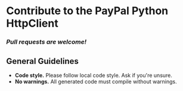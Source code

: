 # Contribute to the PayPal Python HttpClient

### *Pull requests are welcome!*

General Guidelines
------------------

* **Code style.** Please follow local code style. Ask if you're unsure. 
* **No warnings.** All generated code must compile without warnings.
